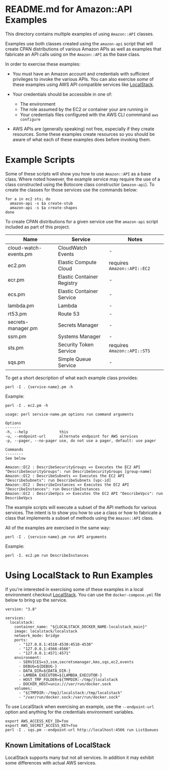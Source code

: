 # README.md for Amazon::API Examples

This directory contains multiple examples of using  `Amazon::API`
classes.

Examples use both classes created using the `amazon-api` script
that will create CPAN distributions of various Amazon APIs as well as
examples that fabricate an API calls using on the `Amazon::API` as the
base class.

In order to exercise these examples:

* You must have an Amazon account and credentials with sufficient
  privileges to invoke the various APIs. You can also exercise _some_
  of these examples using AWS API compatible services like
  [LocalStack](https://www.localstack.cloud/).
  
* Your credentials should be accessible in one of:

  * The environment
  * The role assumed by the EC2 or container your are running in
  * Your credentials files configured with the AWS CLI commmand `aws
    configure`
    
* AWS APIs are (generally speaking) not free, especially if they
  create resources. Some these examples create resources so 
  you should be aware of what each of these examples does
  before invoking them.

# Example Scripts

Some of these scripts will show you how to use `Amazon::API` as a base
class. Where noted however, the example service may require the use of
a class constructed using the Botocore class constructor
(`amazon-api`). To create the classes for those services use the
commands below:

```
for a in ec2 sts; do
  amazon-api -s $a create-stub
  amazon-api -s $a create-shapes
done
```

To create CPAN distributions for a given service use the
`amazon-api` script included as part of this project.

| Name | Service | Notes |
| ---- | ------- | ----- |
| cloud-watch-events.pm | CloudWatch Events | - |
| ec2.pm | Elastic Compute Cloud | requires `Amazon::API::EC2` |
| ecr.pm | Elastic Container Registry | - |
| ecs.pm | Elastic Container Service | - |
| lambda.pm | Lambda | - |
| rt53.pm | Route 53 | - |
| secrets-manager.pm | Secrets Manager | - |
| ssm.pm | Systems Manager | - |
| sts.pm | Security Token Service | requires `Amazon::API::STS` |
| sqs.pm | Simple Queue Service | - |

To get a short description of what each example class provides:

`perl -I . {service-name}.pm -h`

Example:

```
perl -I . ec2.pm -h

usage: perl service-name.pm options run command arguments

Options
-------
-h, --help              this
-u, --endpoint-url      alternate endpoint for AWS services
-p, --pager, --no-pager use, do not use a pager, default: use pager

Commands
--------
See below

Amazon::EC2 : DescribeSecurityGroups => Executes the EC2 API "DescribeSecurityGroups": run DescribeSecurityGroups [group-name]
Amazon::EC2 : DescribeSubnets => Executes the EC2 API "DescribeSubnets": run DescribeSubnets [vpc-id]
Amazon::EC2 : DescribeInstances => Executes the EC2 API "DescribeInstances": run DescribeInstances
Amazon::EC2 : DescribeVpcs => Executes the EC2 API "DescribeVpcs": run DescribeVpcs
```

The example scripts will execute a subset of the API methods for
various services. The intent is to show you how to use a class or how to
fabricate a class that implements a subset of methods using the
`Amazon::API` class.

All of the examples are exercised in the same way:

```
perl -I . {service-name}.pm run API arguments
```

Example:

`perl -I. ec2.pm run DescribeInstances`

# Using LocalStack to Run Examples

If you're interested in exercising some of these examples in a local
environment checkout [LocalStack](https://localstack.cloud/).  You can
use the `docker-compose.yml` file below to bring up the service.

```
version: "3.8"

services:
  localstack:
    container_name: "${LOCALSTACK_DOCKER_NAME-localstack_main}"
    image: localstack/localstack
    network_mode: bridge
    ports:
      - "127.0.0.1:4510-4530:4510-4530"
      - "127.0.0.1:4566:4566"
      - "127.0.0.1:4571:4571"
    environment:
      - SERVICES=s3,ssm,secretsmanager,kms,sqs,ec2,events
      - DEBUG=${DEBUG-}
      - DATA_DIR=${DATA_DIR-}
      - LAMBDA_EXECUTOR=${LAMBDA_EXECUTOR-}
      - HOST_TMP_FOLDER=${TMPDIR:-/tmp/}localstack
      - DOCKER_HOST=unix:///var/run/docker.sock
    volumes:
      - "${TMPDIR:-/tmp}/localstack:/tmp/localstack"
      - "/var/run/docker.sock:/var/run/docker.sock"

```

To use LocalStack when exercising an example, use the `--endpoint-url`
option and anything for the credentials environment variables.

```
export AWS_ACCESS_KEY_ID=foo
export AWS_SECRET_ACCESS_KEY=foo
perl -I . sqs.pm --endpoint-url http://localhost:4566 run ListQueues
```

## Known Limitations of LocalStack

LocalStack supports many but not all services. In addition it may
exhibit some differences with actual AWS services.
